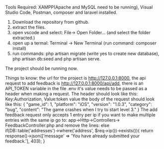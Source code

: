 Tools Required: XAMPP(Apache and MySQL need to be running), Visual Studio Code, Postman, composer and laravel installed.
1. Download the repository from github.
2. extract the files.
3. open vscode and select: File-> Open Folder... (and select the folder extracted.)
4. open up a termal: Terminal -> New Terminal (run command: composer install)
5. run commands: php artisan migrate (write yes to create new database), php artisan db:seed and php artisan serve.

The project should be running now.

Things to know: the url for the project is http://127.0.0.1:8000,
	the api request to add feedback is http://127.0.0.1:8000/api/add,
	there is an API_TOKEN variable in the file .env it's value needs to be passed as a header when making a request.
	The header should look like this: Key:Authorization, Value:token value
	the body of the request should look like this:
		{
			"game_id": 1,
			"platform": "iOS",
			"version": "1.0.3",
			"category": "bug",
			"content": "The game crashes when I try to start level 3."
		}
	The add feedback request only accepts 1 entry per ip if you want to make multiple entries with the same ip go to: app->Http->Controllers-> FeedbackController.php and remove the lines:
		else if(DB::table('addresses')->where('address', $req->ip())->exists()){
            return response()->json(['message' => 'You have already submitted your feedback.'], 403);
        }
		
		
